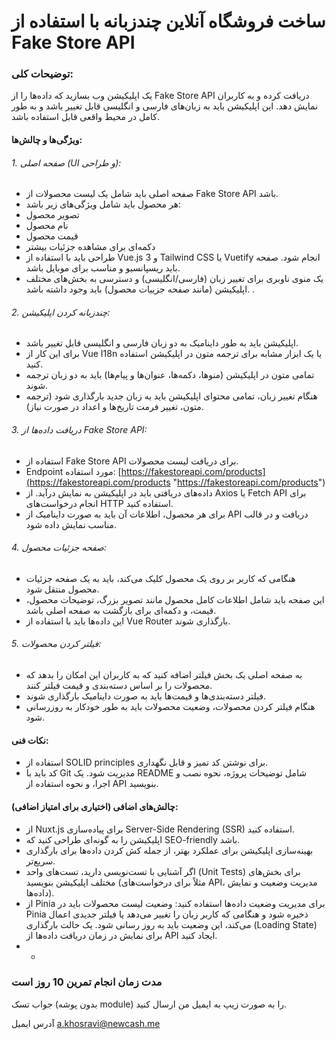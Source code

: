 
# **ساخت فروشگاه آنلاین چندزبانه با استفاده از Fake Store API**

### **توضیحات کلی:**

یک اپلیکیشن وب بسازید که داده‌ها را از Fake Store API دریافت کرده و به کاربران نمایش دهد. این اپلیکیشن باید به زبان‌های فارسی و انگلیسی قابل تغییر باشد و به طور کامل در محیط واقعی قابل استفاده باشد.

#### **ویژگی‌ها و چالش‌ها:**

###### 1. *صفحه اصلی (UI و طراحی):*
-   صفحه اصلی باید شامل یک لیست محصولات از Fake Store API باشد.
-   هر محصول باید شامل ویژگی‌های زیر باشد:
-   تصویر محصول
-   نام محصول
-   قیمت محصول
-   دکمه‌ای برای مشاهده جزئیات بیشتر
-   طراحی باید با استفاده از Vue.js 3 و Tailwind CSS یا Vuetify انجام شود. صفحه باید ریسپانسیو و مناسب برای موبایل باشد.
-   یک منوی ناوبری برای تغییر زبان (فارسی/انگلیسی) و دسترسی به بخش‌های مختلف اپلیکیشن (مانند صفحه جزییات محصول) باید وجود داشته باشد.
.

###### 2. *چندزبانه کردن اپلیکیشن:*

-   اپلیکیشن باید به طور داینامیک به دو زبان فارسی و انگلیسی قابل تغییر باشد.
-   برای این کار از Vue I18n یا یک ابزار مشابه برای ترجمه متون در اپلیکیشن استفاده کنید.
-   تمامی متون در اپلیکیشن (منوها، دکمه‌ها، عنوان‌ها و پیام‌ها) باید به دو زبان ترجمه شوند.
-   هنگام تغییر زبان، تمامی محتوای اپلیکیشن باید به زبان جدید بارگذاری شود (ترجمه متون، تغییر فرمت تاریخ‌ها و اعداد در صورت نیاز).

###### 3. *دریافت داده‌ها از Fake Store API:*

-   استفاده از Fake Store API برای دریافت لیست محصولات.
-   Endpoint مورد استفاده:  [https://fakestoreapi.com/products](https://fakestoreapi.com/products "https://fakestoreapi.com/products")
-   داده‌های دریافتی باید در اپلیکیشن به نمایش درآید. از Axios یا Fetch API برای انجام درخواست‌های HTTP استفاده کنید.
-   برای هر محصول، اطلاعات آن باید به صورت داینامیک از API دریافت و در قالب مناسب نمایش داده شود.

  

###### 4. *صفحه جزئیات محصول:*

-   هنگامی که کاربر بر روی یک محصول کلیک می‌کند، باید به یک صفحه جزئیات محصول منتقل شود.
-   این صفحه باید شامل اطلاعات کامل محصول مانند تصویر بزرگ، توضیحات محصول، قیمت، و دکمه‌ای برای بازگشت به صفحه اصلی باشد.
-   این داده‌ها باید با استفاده از Vue Router بارگذاری شوند.

  

###### 5. *فیلتر کردن محصولات:*

-   به صفحه اصلی یک بخش فیلتر اضافه کنید که به کاربران این امکان را بدهد که محصولات را بر اساس دسته‌بندی و قیمت فیلتر کنند.
-   فیلتر دسته‌بندی‌ها و قیمت‌ها باید به صورت داینامیک بارگذاری شوند.
-   هنگام فیلتر کردن محصولات، وضعیت محصولات باید به طور خودکار به روزرسانی شود.

  

#### **نکات فنی:**

-   استفاده از SOLID principles برای نوشتن کد تمیز و قابل نگهداری.
-   کد باید با Git مدیریت شود. یک README شامل توضیحات پروژه، نحوه نصب و اجرا، و نحوه استفاده از API بنویسید.



#### **چالش‌های اضافی (اختیاری برای امتیاز اضافی):**

-   از Nuxt.js برای پیاده‌سازی Server-Side Rendering (SSR) استفاده کنید.
-   اپلیکیشن را به گونه‌ای طراحی کنید که SEO-friendly باشد.
-   بهینه‌سازی اپلیکیشن برای عملکرد بهتر، از جمله کش کردن داده‌ها برای بارگذاری سریع‌تر.
-   اگر آشنایی با تست‌نویسی دارید، تست‌های واحد (Unit Tests) برای بخش‌های مختلف اپلیکیشن بنویسید (مثلاً برای درخواست‌های API، مدیریت وضعیت و نمایش داده‌ها).
-   از Pinia برای مدیریت وضعیت داده‌ها استفاده کنید:  وضعیت لیست محصولات باید در Pinia ذخیره شود و هنگامی که کاربر زبان را تغییر می‌دهد یا فیلتر جدیدی اعمال می‌کند، این وضعیت باید به روز رسانی شود. یک حالت بارگذاری (Loading State) برای نمایش در زمان دریافت داده‌ها از API ایجاد کنید.
-   - 

### مدت زمان انجام تمرین 10 روز است
 جواب تسک (بدون پوشه module) را به صورت زیپ به ایمیل من ارسال کنید.

آدرس ایمیل
a.khosravi@newcash.me
